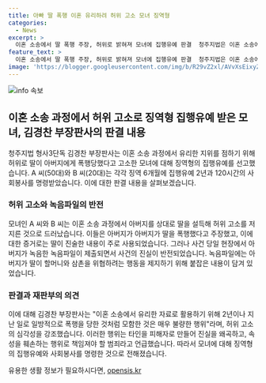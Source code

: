 ```yaml
---
title: 아빠 딸 폭행 이혼 유리하려 허위 고소 모녀 징역형
categories:
  - News
excerpt: >
  이혼 소송에서 딸 폭행 주장, 허위로 밝혀져 모녀에 집행유예 판결  청주지법은 이혼 소송에서 딸을 이용해 허위 폭행 고소를 한 A씨와 B씨에게 징역 6개월 집행유예 2년과 120시간의 사회봉사를 선고했다. 이에 대해 재판부는 이혼 소송에서 유리한 자료로 활용하기 위한 행위는 매우 불량하다고 판결했다.
feature_text: >
  이혼 소송에서 딸 폭행 주장, 허위로 밝혀져 모녀에 집행유예 판결  청주지법은 이혼 소송에서 딸을 이용해 허위 폭행 고소를 한 A씨와 B씨에게 징역 6개월 집행유예 2년과 120시간의 사회봉사를 선고했다. 이에 대해 재판부는 이혼 소송에서 유리한 자료로 활용하기 위한 행위는 매우 불량하다고 판결했다.
image: 'https://blogger.googleusercontent.com/img/b/R29vZ2xl/AVvXsEixyZcFfHzMRdzZMjFBmAUKJYCLCGyLL1o632UiGVXcaFdKo_bkvkuCioo0uUKlGfBVcT3P84aROyZIXSBEx3Aw5nCQ3pTgDom1WDC4m8eifvWiAmWEEVb4x6G_l8C0QH225ldMjyaFvpxGEBGNO37VmDTDMHGhJPq73UglMfDca1-0aw/s1600/blogspot.png'
---
```


<p><img src="https://blogger.googleusercontent.com/img/b/R29vZ2xl/AVvXsEixyZcFfHzMRdzZMjFBmAUKJYCLCGyLL1o632UiGVXcaFdKo_bkvkuCioo0uUKlGfBVcT3P84aROyZIXSBEx3Aw5nCQ3pTgDom1WDC4m8eifvWiAmWEEVb4x6G_l8C0QH225ldMjyaFvpxGEBGNO37VmDTDMHGhJPq73UglMfDca1-0aw/s1600/blogspot.png" alt="info 속보" /></p>

<h2 data-ke-size="size26">이혼 소송 과정에서 허위 고소로 징역형 집행유예 받은 모녀, 김경찬 부장판사의 판결 내용</h2>

<p data-ke-size="size16">청주지법 형사3단독 김경찬 부장판사는 이혼 소송 과정에서 유리한 지위를 점하기 위해 허위로 딸이 아버지에게 폭행당했다고 고소한 모녀에 대해 징역형의 집행유예를 선고했습니다. A 씨(50대)와 B 씨(20대)는 각각 징역 6개월에 집행유예 2년과 120시간의 사회봉사를 명령받았습니다. 이에 대한 판결 내용을 살펴보겠습니다.</p>

<h3 data-ke-size="size24">허위 고소와 녹음파일의 반전</h3>

<p data-ke-size="size16">모녀인 A 씨와 B 씨는 이혼 소송 과정에서 아버지를 상대로 딸을 설득해 허위 고소를 저지른 것으로 드러났습니다. 이들은 아버지가 아버지가 딸을 폭행했다고 주장했고, 이에 대한 증거로는 딸이 진술한 내용이 주로 사용되었습니다. 그러나 사건 당일 현장에서 아버지가 녹음한 녹음파일이 제출되면서 사건의 진실이 반전되었습니다. 녹음파일에는 아버지가 딸이 할머니와 삼촌을 위협하려는 행동을 제지하기 위해 붙잡은 내용이 담겨 있었습니다.</p>

<h3 data-ke-size="size24">판결과 재판부의 의견</h3>

<p data-ke-size="size16">이에 대해 김경찬 부장판사는 "이혼 소송에서 유리한 자료로 활용하기 위해 2년이나 지난 일로 일방적으로 폭행을 당한 것처럼 모함한 것은 매우 불량한 행위"라며, 허위 고소의 심각성을 강조했습니다. 이러한 행위는 타인을 피해자로 만들어 진실을 왜곡하고, 속성을 훼손하는 행위로 책임져야 할 범죄라고 언급했습니다. 따라서 모녀에 대해 징역형의 집행유예와 사회봉사를 명령한 것으로 전해졌습니다.</p>
유용한 생활 정보가 필요하시다면, <a href="https://opensis.kr" rel="dofollow">opensis.kr</a>


